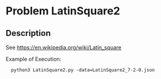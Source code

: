 # Problem LatinSquare2
## Description
See https://en.wikipedia.org/wiki/Latin_square

Example of Execution:
```
  python3 LatinSquare2.py -data=LatinSquare2_7-2-0.json
